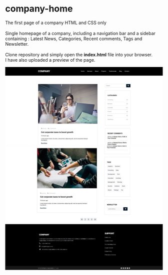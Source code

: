 # company-home
The first page of a company HTML and CSS only
</br>
</br>
Single homepage of a company, including a navigation bar and a sidebar containing : Latest News, Categories, Recent comments, Tags and Newsletter.
</br>
</br>
Clone repository and simply open the **index.html** file into your browser.
</br>
I have also uploaded a preview of the page.

![Preview 1](https://github.com/Andrrew94/company-home/blob/master/preview/preview1.jpg)
![Preview 2](https://github.com/Andrrew94/company-home/blob/master/preview/preview2.jpg)
![Preview 3](https://github.com/Andrrew94/company-home/blob/master/preview/preview3.jpg)

